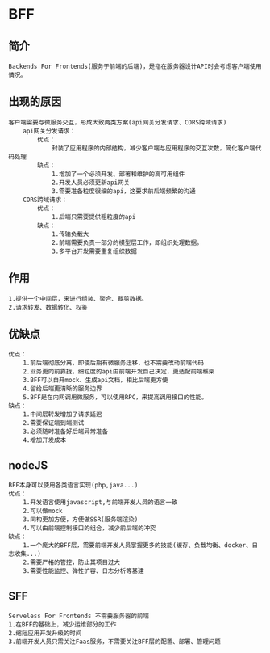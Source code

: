 # BFF

## 简介

    Backends For Frontends(服务于前端的后端)，是指在服务器设计API时会考虑客户端使用情况。

## 出现的原因

    客户端需要与微服务交互，形成大致两类方案(api网关分发请求、CORS跨域请求)
        api网关分发请求：
            优点：
                封装了应用程序的内部结构，减少客户端与应用程序的交互次数，简化客户端代码处理
            缺点：
                1.增加了一个必须开发、部署和维护的高可用组件
                2.开发人员必须更新api网关
                3.需要准备粒度很细的api，这要求前后端频繁的沟通
        CORS跨域请求：
            优点：
                1.后端只需要提供粗粒度的api
            缺点：
                1.传输负载大
                2.前端需要负责一部分的模型层工作，即组织处理数据。
                3.多平台开发需要重复组织数据

## 作用

    1.提供一个中间层，来进行组装、聚合、裁剪数据。
    2.请求转发、数据转化、权鉴

## 优缺点

    优点：
        1.前后端彻底分离，即使后期有微服务迁移，也不需要改动前端代码
        2.业务更向前靠拢，细粒度的api由前端开发自己决定，更适配前端框架
        3.BFF可以自开mock、生成api文档，相比后端更方便
        4.留给后端更清晰的服务边界
        5.BFF是在内网调用微服务，可以使用RPC，来提高调用接口的性能。
    缺点：
        1.中间层转发增加了请求延迟
        2.需要保证端到端测试
        3.必须随时准备好后端异常准备
        4.增加开发成本

## nodeJS

    BFF本身可以使用各类语言实现(php,java...)
    优点：
        1.开发语言使用javascript,与前端开发人员的语言一致
        2.可以做mock
        3.同构更加方便，方便做SSR(服务端渲染)
        4.可以由前端控制接口的组合，减少前后端的冲突
    缺点：
        1.一个庞大的BFF层，需要前端开发人员掌握更多的技能(缓存、负载均衡、docker、日志收集...)
        2.需要严格的管控，防止其项目过大
        3.需要性能监控、弹性扩容、日志分析等基建

## SFF

    Serveless For Frontends 不需要服务器的前端
    1.在BFF的基础上，减少运维部分的工作
    2.缩短应用开发升级的时间
    3.前端开发人员只需关注Faas服务，不需要关注BFF层的配置、部署、管理问题
